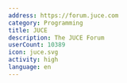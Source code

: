 ```yaml
---
address: https://forum.juce.com
category: Programming
title: JUCE
description: The JUCE Forum
userCount: 10389
icon: juce.svg
activity: high
language: en
---
```

